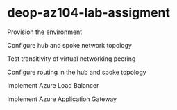 # deop-az104-lab-assigment

Provision the environment
	
Configure hub and spoke network topology
	
Test transitivity of virtual networking peering
	
Configure routing in the hub and spoke topology
	
Implement Azure Load Balancer
	
Implement Azure Application Gateway
